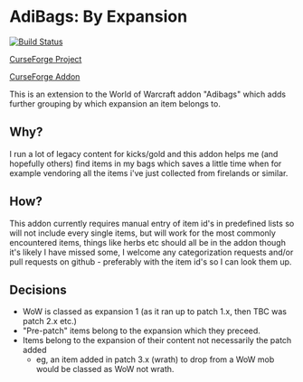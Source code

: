 # AdiBags: By Expansion

[![Build Status](https://travis-ci.org/ps-wow/Adibags_ByExpansion.svg?branch=master)](https://travis-ci.org/ps-wow/Adibags_ByExpansion)

[CurseForge Project](https://wow.curseforge.com/projects/adibags_by_expansion)

[CurseForge Addon](https://www.curseforge.com/wow/addons/adibags_by_expansion)


This is an extension to the World of Warcraft addon "Adibags" which adds further grouping by which expansion an item belongs to.

## Why?
I run a lot of legacy content for kicks/gold and this addon helps me (and hopefully others) find items in my bags which saves a little time when for example vendoring all the items i've just collected from firelands or similar.

## How?
This addon currently requires manual entry of item id's in predefined lists so will not include every single items, but will work for the most commonly encountered items, things like herbs etc should all be in the addon though it's likely I have missed some, I welcome any categorization requests and/or pull requests on github - preferably with the item id's so I can look them up.

## Decisions

- WoW is classed as expansion 1 (as it ran up to patch 1.x, then TBC was patch 2.x etc.)
- "Pre-patch" items belong to the expansion which they preceed.
- Items belong to the expansion of their content not necessarily the patch added
  * eg, an item added in patch 3.x (wrath) to drop from a WoW mob would be classed as WoW not wrath.